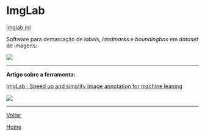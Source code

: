 # ImgLab

[imglab.ml](https://imglab.ml/)

Software para demarcação de *labels*, *landmarks* e *boundingbox* em *dataset* de imagens:

![](https://raw.githubusercontent.com/LPAE/lpae.github.io/master/estudos/ObjectSensing/ImgLab/image/imglab_robotArmExample.gif)

---

**Artigo sobre a ferramenta:**

[ImgLab : Speed up and simplify Image annotation for machine leaning](https://medium.com/@amitgupta.gwl/imglab-speed-up-and-simplify-image-annotation-for-machine-leaning-ebf220389f25)

![](https://cdn-images-1.medium.com/max/800/1*imJVU2JDRE-CmnG6LLMXeg.gif)

---
[Voltar](./../)

[Home](https://lpae.github.io/)


